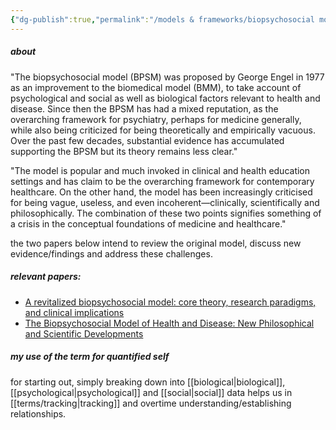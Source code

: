 ```yaml
---
{"dg-publish":true,"permalink":"/models & frameworks/biopsychosocial model/","tags":["framework","healing","alchemy","selfmanagement","quantifiedself","🌱"],"created":"2024-07-20T18:05:00.002-03:00","updated":"2024-07-20T18:15:37.666-03:00"}
---
```


##### about

"The biopsychosocial model (BPSM) was proposed by George Engel in 1977 as an improvement to the biomedical model (BMM), to take account of psychological and social as well as biological factors relevant to health and disease. Since then the BPSM has had a mixed reputation, as the overarching framework for psychiatry, perhaps for medicine generally, while also being criticized for being theoretically and empirically vacuous. Over the past few decades, substantial evidence has accumulated supporting the BPSM but its theory remains less clear."

"The model is popular and much invoked in clinical and health education settings and has claim to be the overarching framework for contemporary healthcare. On the other hand, the model has been increasingly criticised for being vague, useless, and even incoherent—clinically, scientifically and philosophically. The combination of these two points signifies something of a crisis in the conceptual foundations of medicine and healthcare."

the two papers below intend to review the original model, discuss new evidence/findings and address these challenges.

##### relevant papers:

- [A revitalized biopsychosocial model: core theory, research paradigms, and clinical implications](https://www.ncbi.nlm.nih.gov/pmc/articles/PMC10755226/)
- [The Biopsychosocial Model of Health and Disease: New Philosophical and Scientific Developments](https://www.ncbi.nlm.nih.gov/books/NBK552030/)

##### my use of the term for quantified self

for starting out, simply breaking down into [[biological\|biological]], [[psychological\|psychological]] and [[social\|social]] data helps us in [[terms/tracking\|tracking]] and overtime understanding/establishing relationships.

